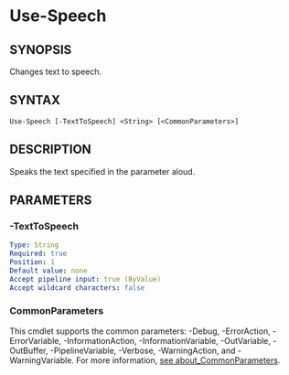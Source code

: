 # Use-Speech

## SYNOPSIS
Changes text to speech.

## SYNTAX
```
Use-Speech [-TextToSpeech] <String> [<CommonParameters>]
```

## DESCRIPTION
Speaks the text specified in the parameter aloud.
## PARAMETERS

### -TextToSpeech

```yaml
Type: String
Required: true
Position: 1
Default value: none
Accept pipeline input: true (ByValue)
Accept wildcard characters: false
```
### CommonParameters
This cmdlet supports the common parameters: -Debug, -ErrorAction, -ErrorVariable, -InformationAction, -InformationVariable, -OutVariable, -OutBuffer, -PipelineVariable, -Verbose, -WarningAction, and -WarningVariable. For more information, [see about_CommonParameters](https://docs.microsoft.com/pl-pl/powershell/module/microsoft.powershell.core/about/about_commonparameters).


